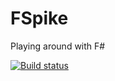# FSpike
Playing around with F#


[![Build status](https://ci.appveyor.com/api/projects/status/pcsm0r9s4pn5d7pu?svg=true)](https://ci.appveyor.com/project/jquintus/fspike)
